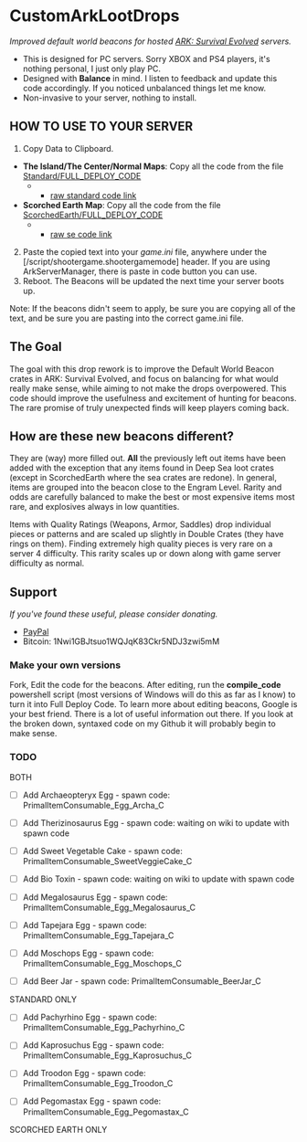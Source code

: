 #  CustomArkLootDrops

_Improved default world beacons for hosted [ARK: Survival Evolved](https://www.youtube.com/survivetheark) servers._  
* This is designed for PC servers. Sorry XBOX and PS4 players, it's nothing personal, I just only play PC.
* Designed with **Balance** in mind. I listen to feedback and update this code accordingly. If you noticed unbalanced things let me know.
* Non-invasive to your server, nothing to install.

## HOW TO USE TO YOUR SERVER  
1. Copy Data to Clipboard.  
  * **The Island/The Center/Normal Maps**: Copy all the code from the file [Standard/FULL_DEPLOY_CODE](Standard/FULL_DEPLOY_CODE)  
    * - [raw standard code link](https://raw.githubusercontent.com/bytePro17124/CustomArkLootDrops/master/Standard/FULL_DEPLOY_CODE)
  * **Scorched Earth Map**: Copy all the code from the file [ScorchedEarth/FULL_DEPLOY_CODE](ScorchedEarth/FULL_DEPLOY_CODE)  
    * - [raw se code link](https://raw.githubusercontent.com/bytePro17124/CustomArkLootDrops/master/ScorchedEarth/FULL_DEPLOY_CODE)  
2. Paste the copied text into your *game.ini* file, anywhere under the [/script/shootergame.shootergamemode] header. If you are using ArkServerManager, there is paste in code button you can use.
3. Reboot. The Beacons will be updated the next time your server boots up.  

Note: If the beacons didn't seem to apply, be sure you are copying all of the text, and be sure you are pasting into the correct game.ini file.

## The Goal  
The goal with this drop rework is to improve the Default World Beacon crates in ARK: Survival Evolved, and focus on balancing for what would really make sense, while aiming to not make the drops overpowered. This code should improve the usefulness and excitement  of hunting for beacons.  The rare promise of truly unexpected finds will keep players coming back.

## How are these new beacons different?  
They are (way) more filled out. **All** the previously left out items have been added with the exception that any items found in Deep Sea loot crates (except in ScorchedEarth where the sea crates are redone). In general, items are grouped into the beacon close to the Engram Level. Rarity and odds are carefully balanced to make the best or most expensive items most rare, and explosives always in low quantities.  

Items with Quality Ratings (Weapons, Armor, Saddles) drop individual pieces or patterns and are scaled up slightly in Double Crates (they have rings on them). Finding extremely high quality pieces is very rare on a server 4 difficulty. This rarity scales up or down along with game server difficulty as normal.

## Support  
*If you've found these useful, please consider donating.*
* [PayPal](https://www.paypal.me/mattearly/)  
* Bitcoin: 1Nwi1GBJtsuo1WQJqK83Ckr5NDJ3zwi5mM  

### Make your own versions  
Fork, Edit the code for the beacons. After editing, run the **compile_code** powershell script (most versions of Windows will do this as far as I know) to turn it into Full Deploy Code. To learn more about editing beacons, Google is your best friend. There is a lot of useful information out there. If you look at the broken down, syntaxed code on my Github it will probably begin to make sense.

### TODO  
BOTH  
- [ ] Add Archaeopteryx Egg - spawn code: PrimalItemConsumable_Egg_Archa_C
- [ ] Add Therizinosaurus Egg - spawn code: waiting on wiki to update with spawn code
- [ ] Add Sweet Vegetable Cake - spawn code: PrimalItemConsumable_SweetVeggieCake_C
- [ ] Add Bio Toxin - spawn code: waiting on wiki to update with spawn code
- [ ] Add Megalosaurus Egg - spawn code: PrimalItemConsumable_Egg_Megalosaurus_C
- [ ] Add Tapejara Egg - spawn code: PrimalItemConsumable_Egg_Tapejara_C
- [ ] Add Moschops Egg - spawn code: PrimalItemConsumable_Egg_Moschops_C
- [ ] Add Beer Jar - spawn code: PrimalItemConsumable_BeerJar_C
  
  
STANDARD ONLY  
- [ ] Add Pachyrhino Egg - spawn code: PrimalItemConsumable_Egg_Pachyrhino_C
- [ ] Add Kaprosuchus Egg - spawn code: PrimalItemConsumable_Egg_Kaprosuchus_C
- [ ] Add Troodon Egg - spawn code: PrimalItemConsumable_Egg_Troodon_C
- [ ] Add Pegomastax Egg - spawn code: PrimalItemConsumable_Egg_Pegomastax_C
  
  
SCORCHED EARTH ONLY  